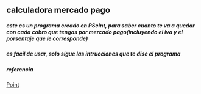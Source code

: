 ## **calculadora mercado pago**
##### este es un programa creado en PSeInt, para saber cuanto te va a quedar con cada cobro que tengas por mercado pago(incluyendo el iva y el porsentaje que le corresponde)
##### es facil de usar, solo sigue las intrucciones que te dise el programa
##### referencia 
[Point](http://https://www.mercadopago.com.mx/point/calculador "Point")
